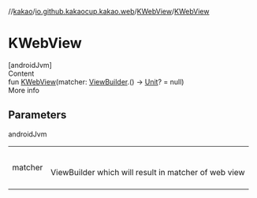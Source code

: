 //[kakao](../../../index.md)/[io.github.kakaocup.kakao.web](../index.md)/[KWebView](index.md)/[KWebView](-k-web-view.md)



# KWebView  
[androidJvm]  
Content  
fun [KWebView](-k-web-view.md)(matcher: [ViewBuilder](../../io.github.kakaocup.kakao.common.builders/-view-builder/index.md).() -> [Unit](https://kotlinlang.org/api/latest/jvm/stdlib/kotlin/-unit/index.html)? = null)  
More info  


## Parameters  
  
androidJvm  
  
| | |
|---|---|
| <a name="io.github.kakaocup.kakao.web/KWebView/KWebView/#kotlin.Function1[io.github.kakaocup.kakao.common.builders.ViewBuilder,kotlin.Unit]?/PointingToDeclaration/"></a>matcher| <a name="io.github.kakaocup.kakao.web/KWebView/KWebView/#kotlin.Function1[io.github.kakaocup.kakao.common.builders.ViewBuilder,kotlin.Unit]?/PointingToDeclaration/"></a><br><br>ViewBuilder which will result in matcher of web view<br><br>|
  
  



